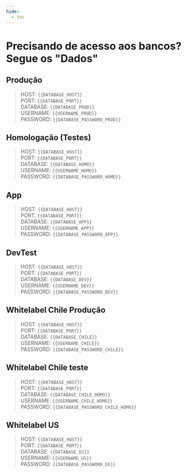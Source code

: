 ```yaml
---
hide:
  - toc
---
```


# Precisando de acesso aos bancos? Segue os "Dados"


## Produção
> HOST: `{{DATABASE_HOST}}`<br>
> PORT: `{{DATABASE_PORT}}`<br>
> DATABASE: `{{DATABASE_PROD}}`<br>
> USERNAME: `{{USERNAME_PROD}}`<br>
> PASSWORD: `{{DATABASE_PASSWORD_PROD}}`<br>

## Homologação (Testes)
> HOST: `{{DATABASE_HOST}}`<br>
> PORT: `{{DATABASE_PORT}}`<br>
> DATABASE: `{{DATABASE_HOMO}}`<br>
> USERNAME: `{{USERNAME_HOMO}}`<br>
> PASSWORD: `{{DATABASE_PASSWORD_HOMO}}`<br>

## App
> HOST: `{{DATABASE_HOST}}`<br>
> PORT: `{{DATABASE_PORT}}`<br>
> DATABASE: `{{DATABASE_APP}}`<br>
> USERNAME: `{{USERNAME_APP}}`<br>
> PASSWORD: `{{DATABASE_PASSWORD_APP}}`<br>

## DevTest
> HOST: `{{DATABASE_HOST}}`<br>
> PORT: `{{DATABASE_PORT}}`<br>
> DATABASE: `{{DATABASE_DEV}}`<br>
> USERNAME: `{{USERNAME_DEV}}`<br>
> PASSWORD: `{{DATABASE_PASSWORD_DEV}}`<br>

## Whitelabel Chile Produção
> HOST: `{{DATABASE_HOST}}`<br>
> PORT: `{{DATABASE_PORT}}`<br>
> DATABASE: `{{DATABASE_CHILE}}`<br>
> USERNAME: `{{USERNAME_CHILE}}`<br>
> PASSWORD: `{{DATABASE_PASSWORD_CHILE}}`<br>

## Whitelabel Chile teste
> HOST: `{{DATABASE_HOST}}`<br>
> PORT: `{{DATABASE_PORT}}`<br>
> DATABASE: `{{DATABASE_CHILE_HOMO}}`<br>
> USERNAME: `{{USERNAME_CHILE_HOMO}}`<br>
> PASSWORD: `{{DATABASE_PASSWORD_CHILE_HOMO}}`<br>

## Whitelabel US
> HOST: `{{DATABASE_HOST}}`<br>
> PORT: `{{DATABASE_PORT}}`<br>
> DATABASE: `{{DATABASE_US}}`<br>
> USERNAME: `{{USERNAME_US}}`<br>
> PASSWORD: `{{DATABASE_PASSWORD_US}}`<br>